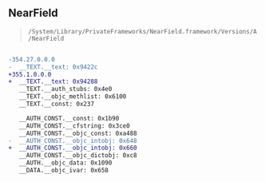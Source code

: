 ## NearField

> `/System/Library/PrivateFrameworks/NearField.framework/Versions/A/NearField`

```diff

-354.27.0.0.0
-  __TEXT.__text: 0x9422c
+355.1.0.0.0
+  __TEXT.__text: 0x94288
   __TEXT.__auth_stubs: 0x4e0
   __TEXT.__objc_methlist: 0x6100
   __TEXT.__const: 0x237

   __AUTH_CONST.__const: 0x1b90
   __AUTH_CONST.__cfstring: 0x3ce0
   __AUTH_CONST.__objc_const: 0xa488
-  __AUTH_CONST.__objc_intobj: 0x648
+  __AUTH_CONST.__objc_intobj: 0x660
   __AUTH_CONST.__objc_dictobj: 0xc8
   __AUTH.__objc_data: 0x1090
   __DATA.__objc_ivar: 0x658

```
